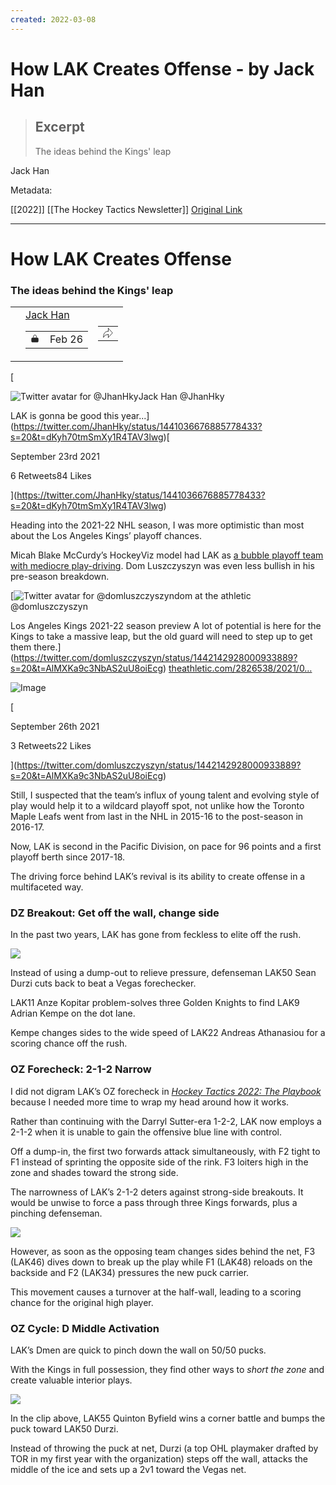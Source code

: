 ```yaml
---
created: 2022-03-08
---
```


# How LAK Creates Offense - by Jack Han

> ## Excerpt
> The ideas behind the Kings' leap

Jack Han

Metadata: 

[[2022]]
[[The Hockey Tactics Newsletter]]
[Original Link](https://jhanhky.substack.com/p/how-lak-creates-offense?s=r)

---
# How LAK Creates Offense

### The ideas behind the Kings' leap

<table class="meta-author-wrap with-photo alternative-meta"><tbody><tr class="meta-author-wrap-row"><td><div class="account-hover-wrapper"><div class="user-head "><a href="https://substack.com/profile/9301555-jack-han"><div class="profile-img-wrap"><img src="https://cdn.substack.com/image/fetch/w_90,h_90,c_fill,f_auto,q_auto:good,fl_progressive:steep/https%3A%2F%2Fbucketeer-e05bbc84-baa3-437e-9518-adb32be77984.s3.amazonaws.com%2Fpublic%2Fimages%2F49e719d6-ebcc-4423-b835-333080ea4499_558x575.jpeg" alt=""></div></a></div></div></td><td class="meta-author-contents"><div class="meta-right-column"><div class="meta-author"><div class="account-hover-wrapper"><a href="https://substack.com/profile/9301555-jack-han">Jack Han</a></div></div><table class="post-meta   custom alternative-meta" cellpadding="0" cellspacing="0"><tbody><tr><td class="post-meta-item audience-lock"><svg role="img" width="15.058823529411764" height="16" viewBox="0 0 16 17" fill="none" stroke-width="1" stroke="#000" xmlns="http://www.w3.org/2000/svg" style="height: 16px; width: 15.0588px;"><g><title></title><path d="M5 6L5 3.9C5 2.57452 6.11929 1.5 7.5 1.5C8.88071 1.5 10 2.57452 10 3.9V6" stroke="#262626"></path><path d="M2 7.5C2 6.94772 2.44772 6.5 3 6.5H12C12.5523 6.5 13 6.94772 13 7.5V12.5C13 13.0523 12.5523 13.5 12 13.5H3C2.44771 13.5 2 13.0523 2 12.5V7.5Z" fill="#262626" stroke="#262626"></path></g></svg></td><td class="post-meta-item post-date" title="2022-02-26T14:27:41.545Z"><time datetime="2022-02-26T14:27:41.545Z">Feb 26</time></td></tr></tbody></table></div></td><td><table class="post-meta  alternative-meta custom" cellpadding="0" cellspacing="0"><tbody><tr><td class="post-meta-item icon"><span><a href="javascript:void(0)"><svg role="img" width="16" height="16" viewBox="0 0 22 22" fill="none" stroke-width="1" stroke="#000" xmlns="http://www.w3.org/2000/svg" class="recommend-icon post-meta-icon" style="width: 16px; height: 16px;"><g><title>Share</title><path d="M11.6247 14.5716C6.00049 14.5716 3.41296 16.7144 1 21.0001C1.00018 11.0001 5.37535 7.42871 11.6247 7.42871" stroke-linecap="round" stroke-linejoin="round"></path><path d="M11.6662 1L21 11L11.6662 21" stroke-linecap="round" stroke-linejoin="round"></path><path d="M11.6641 14.5723L11.6641 21.0008" stroke-linecap="round"></path><path d="M11.6602 1L11.6602 7.42857" stroke-linecap="round"></path></g></svg></a></span></td></tr></tbody></table></td></tr></tbody></table>

[

![Twitter avatar for @JhanHky](https://cdn.substack.com/image/twitter_name/w_36/JhanHky.jpg)Jack Han @JhanHky

LAK is gonna be good this year...](https://twitter.com/JhanHky/status/1441036676885778433?s=20&t=dKyh70tmSmXy1R4TAV3lwg)[

September 23rd 2021

6 Retweets84 Likes

](https://twitter.com/JhanHky/status/1441036676885778433?s=20&t=dKyh70tmSmXy1R4TAV3lwg)

Heading into the 2021-22 NHL season, I was more optimistic than most about the Los Angeles Kings’ playoff chances.

Micah Blake McCurdy’s HockeyViz model had LAK as [a bubble playoff team with mediocre play-driving](https://hockeyviz.com/txt/preview2122). Dom Luszczyszyn was even less bullish in his pre-season breakdown.

[![Twitter avatar for @domluszczyszyn](https://cdn.substack.com/image/twitter_name/w_36/domluszczyszyn.jpg)dom at the athletic @domluszczyszyn

Los Angeles Kings 2021-22 season preview A lot of potential is here for the Kings to take a massive leap, but the old guard will need to step up to get them there.](https://twitter.com/domluszczyszyn/status/1442142928000933889?s=20&t=AlMXKa9c3NbAS2uU8oiEcg) [theathletic.com/2826538/2021/0…](https://theathletic.com/2826538/2021/09/26/los-angeles-kings-2021-22-season-preview/)

![Image](https://cdn.substack.com/image/fetch/w_600,c_limit,f_auto,q_auto:good,fl_progressive:steep/https%3A%2F%2Fpbs.substack.com%2Fmedia%2FFAOFSTvWYAMbEY9.png)

[

September 26th 2021

3 Retweets22 Likes

](https://twitter.com/domluszczyszyn/status/1442142928000933889?s=20&t=AlMXKa9c3NbAS2uU8oiEcg)

Still, I suspected that the team’s influx of young talent and evolving style of play would help it to a wildcard playoff spot, not unlike how the Toronto Maple Leafs went from last in the NHL in 2015-16 to the post-season in 2016-17.

Now, LAK is second in the Pacific Division, on pace for 96 points and a first playoff berth since 2017-18.

The driving force behind LAK’s revival is its ability to create offense in a multifaceted way.

### DZ Breakout: Get off the wall, change side

In the past two years, LAK has gone from feckless to elite off the rush.

[![](https://cdn.substack.com/image/fetch/w_1456,c_limit,f_auto,q_auto:good,fl_lossy/https%3A%2F%2Fbucketeer-e05bbc84-baa3-437e-9518-adb32be77984.s3.amazonaws.com%2Fpublic%2Fimages%2F310cba9e-533a-49d8-8c8b-8d62d9b73837_640x360.gif)](https://cdn.substack.com/image/fetch/f_auto,q_auto:good,fl_progressive:steep/https%3A%2F%2Fbucketeer-e05bbc84-baa3-437e-9518-adb32be77984.s3.amazonaws.com%2Fpublic%2Fimages%2F310cba9e-533a-49d8-8c8b-8d62d9b73837_640x360.gif)

Instead of using a dump-out to relieve pressure, defenseman LAK50 Sean Durzi cuts back to beat a Vegas forechecker.

LAK11 Anze Kopitar problem-solves three Golden Knights to find LAK9 Adrian Kempe on the dot lane.

Kempe changes sides to the wide speed of LAK22 Andreas Athanasiou for a scoring chance off the rush.

### OZ Forecheck: 2-1-2 Narrow

I did not digram LAK’s OZ forecheck in _[Hockey Tactics 2022: The Playbook](https://jhanhky.gumroad.com/l/playbook2022)_ because I needed more time to wrap my head around how it works.

Rather than continuing with the Darryl Sutter-era 1-2-2, LAK now employs a 2-1-2 when it is unable to gain the offensive blue line with control.

Off a dump-in, the first two forwards attack simultaneously, with F2 tight to F1 instead of sprinting the opposite side of the rink. F3 loiters high in the zone and shades toward the strong side.

The narrowness of LAK’s 2-1-2 deters against strong-side breakouts. It would be unwise to force a pass through three Kings forwards, plus a pinching defenseman.

[![](https://cdn.substack.com/image/fetch/w_1456,c_limit,f_auto,q_auto:good,fl_progressive:steep/https%3A%2F%2Fbucketeer-e05bbc84-baa3-437e-9518-adb32be77984.s3.amazonaws.com%2Fpublic%2Fimages%2Fca01ee36-72c0-4fb6-a9e6-4269d4c88c3c_640x360.gif)](https://cdn.substack.com/image/fetch/f_auto,q_auto:good,fl_progressive:steep/https%3A%2F%2Fbucketeer-e05bbc84-baa3-437e-9518-adb32be77984.s3.amazonaws.com%2Fpublic%2Fimages%2Fca01ee36-72c0-4fb6-a9e6-4269d4c88c3c_640x360.gif)

However, as soon as the opposing team changes sides behind the net, F3 (LAK46) dives down to break up the play while F1 (LAK48) reloads on the backside and F2 (LAK34) pressures the new puck carrier.

This movement causes a turnover at the half-wall, leading to a scoring chance for the original high player.

### OZ Cycle: D Middle Activation

LAK’s Dmen are quick to pinch down the wall on 50/50 pucks.

With the Kings in full possession, they find other ways to _short the zone_ and create valuable interior plays.

[![](https://cdn.substack.com/image/fetch/w_1456,c_limit,f_auto,q_auto:good,fl_lossy/https%3A%2F%2Fbucketeer-e05bbc84-baa3-437e-9518-adb32be77984.s3.amazonaws.com%2Fpublic%2Fimages%2F6076d578-1575-416b-b52b-d7a0054ead87_640x360.gif)](https://cdn.substack.com/image/fetch/f_auto,q_auto:good,fl_progressive:steep/https%3A%2F%2Fbucketeer-e05bbc84-baa3-437e-9518-adb32be77984.s3.amazonaws.com%2Fpublic%2Fimages%2F6076d578-1575-416b-b52b-d7a0054ead87_640x360.gif)

In the clip above, LAK55 Quinton Byfield wins a corner battle and bumps the puck toward LAK50 Durzi.

Instead of throwing the puck at net, Durzi (a top OHL playmaker drafted by TOR in my first year with the organization) steps off the wall, attacks the middle of the ice and sets up a 2v1 toward the Vegas net.
